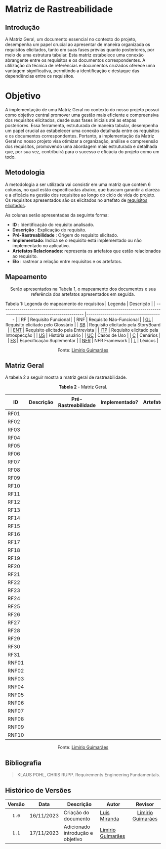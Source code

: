 # Matriz de Rastreabilidade

## Introdução 
A Matriz Geral, um documento essencial no contexto do projeto, desempenha um papel crucial ao apresentar de maneira organizada os requisitos elicitados, tanto em suas fases prévias quanto posteriores, por meio de uma estrutura tabular. Esta matriz estabelece uma conexão abrangente entre os requisitos e os documentos correspondentes. A utilização da técnica de referências e documentos cruzados oferece uma vantagem significativa, permitindo a identificação e destaque das dependências entre os requisitos. 

# Objetivo 
A implementação de uma Matriz Geral no contexto do nosso projeto possui como objetivo central promover uma gestão mais eficiente e compreensiva dos requisitos elicitados, desde suas fases iniciais até as etapas posteriores. Essa ferramenta, estruturada de maneira tabular, desempenha um papel crucial ao estabelecer uma conexão detalhada entre os requisitos e os documentos correspondentes. Portanto, a implementação da Matriz Geral no nosso projeto visa otimizar a organização, análise e compreensão dos requisitos, promovendo uma abordagem mais estruturada e detalhada que, por sua vez, contribuirá para o sucesso e eficácia do projeto como um todo.

## Metodologia
A metodologia a ser utilizada vai consistir em uma matriz que contém 6 colunas, no qual estão especificadas abaixo, que buscam garantir a clareza e a eficácia na gestão dos requisitos ao longo do ciclo de vida do projeto. Os requisitos apresentados são os elicitados no artefato de [requisitos elicitados](https://requisitos-de-software.github.io/2023.2-Carteira_Digital_de_Transito/elicitação/requisitos_elicitados/).

As colunas serão apresentadas da seguinte forma:

* **ID** : Identificação do requisito analisado.
* **Descrição** : Explicação do requisito.
* **Pré-Rastreabilidade** : Origem do requisito elicitado.
* **Implementado**: Indica se o requisito está implementado ou não implementado no aplicativo.
* **Artefatos Relacionados**: representa os artefatos que estão relacionados ao requisito.
* **Elo** : rastrear a relação entre requisitos e os artefatos.

## Mapeamento

<center> 

Serão apresentados na Tabela 1, o mapeamento dos documentos e sua referência dos artefatos apresentados em seguida.

Tabela 1: Legenda do mapeamento de requisitos 
| Legenda                                                                                                                 | Descrição                             |
| ----------------------------------------------------------------------------------------------------------------------- |-------------------------------------- |
| RF                                                                                                                      | Requisito Funcional                   |
| RNF                                                                                                                     | Requisito Não-Funcional               | 
| [GL](https://requisitos-de-software.github.io/2023.2-Carteira_Digital_de_Transito/elicita%C3%A7%C3%A3o/glossario/)      | Requisito elicitado pelo Glossário    |
| [SB](https://requisitos-de-software.github.io/2023.2-Carteira_Digital_de_Transito/elicita%C3%A7%C3%A3o/storyboard/)     | Requisito elicitado pela StoryBoard   |
| [ENT](https://requisitos-de-software.github.io/2023.2-Carteira_Digital_de_Transito/elicita%C3%A7%C3%A3o/entrevista/)    | Requisito elicitado pela Entrevista   |
| [ITP](https://requisitos-de-software.github.io/2023.2-Carteira_Digital_de_Transito/elicita%C3%A7%C3%A3o/Introspeccao/)  | Requisito elicitado pela Introspecção |
| [US](https://requisitos-de-software.github.io/2023.2-Carteira_Digital_de_Transito/modelagem/agil/historiasUsuario/)     | História usuário                      |
| [UC](https://requisitos-de-software.github.io/2023.2-Carteira_Digital_de_Transito/modelagem/casosDeUso/)                | Casos de Uso                          |
| [C](https://requisitos-de-software.github.io/2023.2-Carteira_Digital_de_Transito/modelagem/cenarios/)                   | Cenários                              |
| [ES](https://requisitos-de-software.github.io/2023.2-Carteira_Digital_de_Transito/modelagem/especificacao-suplementar/) | Especificação Suplementar             |
| [NFR](https://requisitos-de-software.github.io/2023.2-Carteira_Digital_de_Transito/modelagem/agil/framework/)           | NFR Framework                         |
| [L](https://requisitos-de-software.github.io/2023.2-Carteira_Digital_de_Transito/modelagem/léxicos/)                    | Léxicos                               |

Fonte: [Limirio Guimarães](https://github.com/LimirioGuimaraes)


</center>

## Matriz Geral
A tabela 2 a seguir mostra a matriz geral de rastreabilidade.

<center>

**Tabela 2** - Matriz Geral.

| ID    | Descrição   | Pré-Rastreabilidade | Implementado? | Artefatos | Elos |
| ----- | ----------- | ------------------- | ------------- | --------- | ---- |
| RF01  |             |                     |               |           |      |
| RF02  |             |                     |               |           |      |
| RF03  |             |                     |               |           |      |
| RF04  |             |                     |               |           |      |
| RF05  |             |                     |               |           |      |
| RF06  |             |                     |               |           |      |
| RF07  |             |                     |               |           |      |
| RF08  |             |                     |               |           |      |
| RF09  |             |                     |               |           |      |
| RF10  |             |                     |               |           |      |
| RF11  |             |                     |               |           |      |
| RF12  |             |                     |               |           |      |
| RF13  |             |                     |               |           |      |
| RF14  |             |                     |               |           |      |
| RF15  |             |                     |               |           |      |
| RF16  |             |                     |               |           |      |
| RF17  |             |                     |               |           |      |
| RF18  |             |                     |               |           |      |
| RF19  |             |                     |               |           |      |
| RF20  |             |                     |               |           |      |
| RF21  |             |                     |               |           |      |
| RF22  |             |                     |               |           |      |
| RF23  |             |                     |               |           |      |
| RF24  |             |                     |               |           |      |
| RF25  |             |                     |               |           |      |
| RF26  |             |                     |               |           |      |
| RF27  |             |                     |               |           |      |
| RF28  |             |                     |               |           |      |
| RF29  |             |                     |               |           |      |
| RF30  |             |                     |               |           |      |
| RF31  |             |                     |               |           |      |
| RNF01 |             |                     |               |           |      |
| RNF02 |             |                     |               |           |      |
| RNF03 |             |                     |               |           |      |
| RNF04 |             |                     |               |           |      |
| RNF05 |             |                     |               |           |      |
| RNF06 |             |                     |               |           |      |
| RNF07 |             |                     |               |           |      |
| RNF08 |             |                     |               |           |      |
| RNF09 |             |                     |               |           |      |
| RNF10 |             |                     |               |           |      |


Fonte: [Limirio Guimarães](https://github.com/LimirioGuimaraes)

</center>

## Bibliografia
> KLAUS POHL, CHRIS RUPP. Requirements Engineering Fundamentals.

## Histórico de Versões
|Versão|Data|Descrição|Autor|Revisor|
|:----:|----|---------|-----|:-------:|
|`1.0`|16/11/2023|Criação do documento|[Luis Miranda](https://github.com/LuisMiranda10) |[Limirio Guimarães](https://github.com/LimirioGuimaraes)| 
|`1.1`|17/11/2023|Adicionado introdução e objetivo|[Limirio Guimarães](https://github.com/LimirioGuimaraes) | | 
